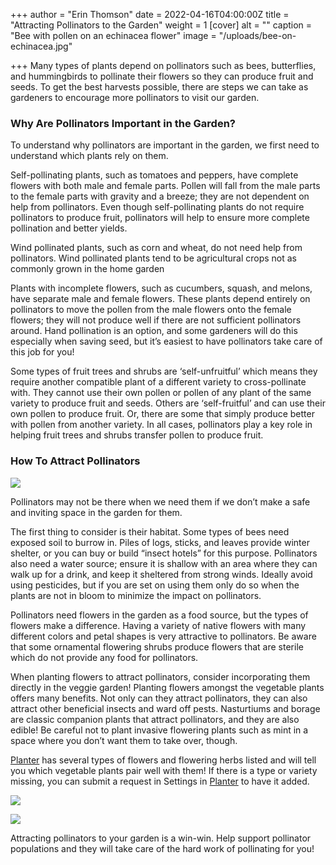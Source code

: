 +++
author = "Erin Thomson"
date = 2022-04-16T04:00:00Z
title = "Attracting Pollinators to the Garden"
weight = 1
[cover]
alt = ""
caption = "Bee with pollen on an echinacea flower"
image = "/uploads/bee-on-echinacea.jpg"

+++
Many types of plants depend on pollinators such as bees, butterflies, and hummingbirds to pollinate their flowers so they can produce fruit and seeds. To get the best harvests possible, there are steps we can take as gardeners to encourage more pollinators to visit our garden.

### Why Are Pollinators Important in the Garden?

To understand why pollinators are important in the garden, we first need to understand which plants rely on them.

Self-pollinating plants, such as tomatoes and peppers, have complete flowers with both male and female parts. Pollen will fall from the male parts to the female parts with gravity and a breeze; they are not dependent on help from pollinators. Even though self-pollinating plants do not require pollinators to produce fruit, pollinators will help to ensure more complete pollination and better yields.

Wind pollinated plants, such as corn and wheat, do not need help from pollinators. Wind pollinated plants tend to be agricultural crops not as commonly grown in the home garden

Plants with incomplete flowers, such as cucumbers, squash, and melons, have separate male and female flowers. These plants depend entirely on pollinators to move the pollen from the male flowers onto the female flowers; they will not produce well if there are not sufficient pollinators around. Hand pollination is an option, and some gardeners will do this especially when saving seed, but it’s easiest to have pollinators take care of this job for you!

Some types of fruit trees and shrubs are ‘self-unfruitful’ which means they require another compatible plant of a different variety to cross-pollinate with. They cannot use their own pollen or pollen of any plant of the same variety to produce fruit and seeds. Others are ‘self-fruitful’ and can use their own pollen to produce fruit. Or, there are some that simply produce better with pollen from another variety. In all cases, pollinators play a key role in helping fruit trees and shrubs transfer pollen to produce fruit.

### How To Attract Pollinators

![](/uploads/flower-meadow.jpg)

Pollinators may not be there when we need them if we don’t make a safe and inviting space in the garden for them.

The first thing to consider is their habitat. Some types of bees need exposed soil to burrow in. Piles of logs, sticks, and leaves provide winter shelter, or you can buy or build “insect hotels” for this purpose. Pollinators also need a water source; ensure it is shallow with an area where they can walk up for a drink, and keep it sheltered from strong winds. Ideally avoid using pesticides, but if you are set on using them only do so when the plants are not in bloom to minimize the impact on pollinators.

Pollinators need flowers in the garden as a food source, but the types of flowers make a difference. Having a variety of native flowers with many different colors and petal shapes is very attractive to pollinators. Be aware that some ornamental flowering shrubs produce flowers that are sterile which do not provide any food for pollinators.

When planting flowers to attract pollinators, consider incorporating them directly in the veggie garden! Planting flowers amongst the vegetable plants offers many benefits. Not only can they attract pollinators, they can also attract other beneficial insects and ward off pests. Nasturtiums and borage are classic companion plants that attract pollinators, and they are also edible! Be careful not to plant invasive flowering plants such as mint in a space where you don’t want them to take over, though.

[Planter](https://planter.garden/) has several types of flowers and flowering herbs listed and will tell you which vegetable plants pair well with them! If there is a type or variety missing, you can submit a request in Settings in [Planter](https://planter.garden/) to have it added.

![](/uploads/nastursiums-screenshot.jpg)

![](/uploads/nastursiums-screenshot2.jpg)

Attracting pollinators to your garden is a win-win. Help support pollinator populations and they will take care of the hard work of pollinating for you!